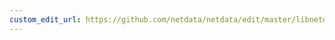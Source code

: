 ```yaml
---
custom_edit_url: https://github.com/netdata/netdata/edit/master/libnetdata/threads/README.md
---
```




